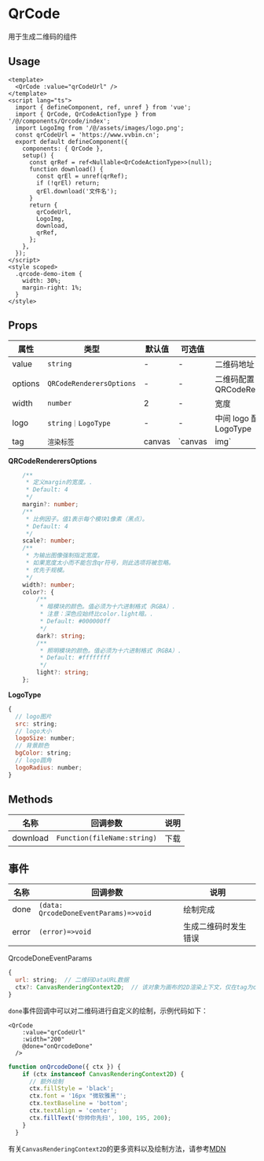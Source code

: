 # QrCode

用于生成二维码的组件

## Usage

```vue
<template>
  <QrCode :value="qrCodeUrl" />
</template>
<script lang="ts">
  import { defineComponent, ref, unref } from 'vue';
  import { QrCode, QrCodeActionType } from '/@/components/Qrcode/index';
  import LogoImg from '/@/assets/images/logo.png';
  const qrCodeUrl = 'https://www.vvbin.cn';
  export default defineComponent({
    components: { QrCode },
    setup() {
      const qrRef = ref<Nullable<QrCodeActionType>>(null);
      function download() {
        const qrEl = unref(qrRef);
        if (!qrEl) return;
        qrEl.download('文件名');
      }
      return {
        qrCodeUrl,
        LogoImg,
        download,
        qrRef,
      };
    },
  });
</script>
<style scoped>
  .qrcode-demo-item {
    width: 30%;
    margin-right: 1%;
  }
</style>
```

## Props

| 属性    | 类型                     | 默认值 | 可选值  | 说明                                  |
| ------- | ------------------------ | ------ | ------- | ------------------------------------- |
| value   | `string`                 | -      | -       | 二维码地址                            |
| options | `QRCodeRenderersOptions` | -      | -       | 二维码配置 ,见 QRCodeRenderersOptions |
| width   | `number`                 | 2    | -       | 宽度                                  |
| logo    | `string｜LogoType`       | -      | -       | 中间 logo 配置，见 LogoType           |
| tag     | `渲染标签`               | canvas | `canvas | img`                                  | img 不支持内嵌 logo |

**QRCodeRenderersOptions**

```ts
    /**
     * 定义margin的宽度。.
     * Default: 4
     */
    margin?: number;
    /**
     * 比例因子。值1表示每个模块1像素（黑点）。
     * Default: 4
     */
    scale?: number;
    /**
     * 为输出图像强制指定宽度。
     * 如果宽度太小而不能包含qr符号，则此选项将被忽略。
     * 优先于规模。
     */
    width?: number;
    color?: {
        /**
         * 暗模块的颜色。值必须为十六进制格式（RGBA）.
         * 注意：深色应始终比color.light暗。.
         * Default: #000000ff
         */
        dark?: string;
        /**
         * 照明模块的颜色。值必须为十六进制格式（RGBA）.
         * Default: #ffffffff
         */
        light?: string;
    };

```

**LogoType**

```js
{
  // logo图片
  src: string;
  // logo大小
  logoSize: number;
  // 背景颜色
  bgColor: string;
  // logo圆角
  logoRadius: number;
}
```

## Methods

| 名称     | 回调参数                    | 说明 |
| -------- | --------------------------- | ---- |
| download | `Function(fileName:string)` | 下载 |

## 事件

| 名称     | 回调参数                    | 说明 |
| -------- | --------------------------- | ---- |
| done | `(data: QrcodeDoneEventParams)=>void` | 绘制完成 |
| error | `(error)=>void` | 生成二维码时发生错误 |

QrcodeDoneEventParams
```js
{
  url: string;  // 二维码DataURL数据
  ctx?: CanvasRenderingContext2D;  // 该对象为画布的2D渲染上下文，仅在tag为canvas时有效，可用于自定义绘制
}
```
`done`事件回调中可以对二维码进行自定义的绘制，示例代码如下：
```
<QrCode
    :value="qrCodeUrl"
    :width="200"
    @done="onQrcodeDone"
  />
```
```js
function onQrcodeDone({ ctx }) {
    if (ctx instanceof CanvasRenderingContext2D) {
      // 额外绘制
      ctx.fillStyle = 'black';
      ctx.font = '16px "微软雅黑"';
      ctx.textBaseline = 'bottom';
      ctx.textAlign = 'center';
      ctx.fillText('你帅你先扫', 100, 195, 200);
    }
  }
```
有关`CanvasRenderingContext2D`的更多资料以及绘制方法，请参考[MDN](https://developer.mozilla.org/zh-CN/docs/Web/API/CanvasRenderingContext2D)
